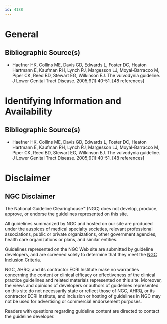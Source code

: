 ```yaml
---
id: 4188
---
```


# General

## Bibliographic Source(s)

- Haefner HK, Collins ME, Davis GD, Edwards L, Foster DC, Heaton Hartmann E, Kaufman RH, Lynch PJ, Margesson LJ, Moyal-Barracco M, Piper CK, Reed BD, Stewart EG, Wilkinson EJ. The vulvodynia guideline. J Lower Genital Tract Disease. 2005;9(1):40-51. [48 references]

# Identifying Information and Availability

## Bibliographic Source(s)

- Haefner HK, Collins ME, Davis GD, Edwards L, Foster DC, Heaton Hartmann E, Kaufman RH, Lynch PJ, Margesson LJ, Moyal-Barracco M, Piper CK, Reed BD, Stewart EG, Wilkinson EJ. The vulvodynia guideline. J Lower Genital Tract Disease. 2005;9(1):40-51. [48 references]

# Disclaimer

## NGC Disclaimer

The National Guideline Clearinghouse™ (NGC) does not develop, produce, approve, or endorse the guidelines represented on this site.

All guidelines summarized by NGC and hosted on our site are produced under the auspices of medical specialty societies, relevant professional associations, public or private organizations, other government agencies, health care organizations or plans, and similar entities.

Guidelines represented on the NGC Web site are submitted by guideline developers, and are screened solely to determine that they meet the [NGC Inclusion Criteria](/help-and-about/summaries/inclusion-criteria).

NGC, AHRQ, and its contractor ECRI Institute make no warranties concerning the content or clinical efficacy or effectiveness of the clinical practice guidelines and related materials represented on this site. Moreover, the views and opinions of developers or authors of guidelines represented on this site do not necessarily state or reflect those of NGC, AHRQ, or its contractor ECRI Institute, and inclusion or hosting of guidelines in NGC may not be used for advertising or commercial endorsement purposes.

Readers with questions regarding guideline content are directed to contact the guideline developer.


